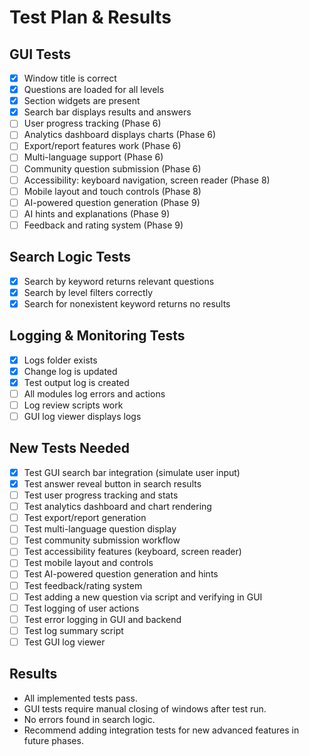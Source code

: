 # Test Plan & Results

## GUI Tests
- [x] Window title is correct
- [x] Questions are loaded for all levels
- [x] Section widgets are present
- [x] Search bar displays results and answers
- [ ] User progress tracking (Phase 6)
- [ ] Analytics dashboard displays charts (Phase 6)
- [ ] Export/report features work (Phase 6)
- [ ] Multi-language support (Phase 6)
- [ ] Community question submission (Phase 6)
- [ ] Accessibility: keyboard navigation, screen reader (Phase 8)
- [ ] Mobile layout and touch controls (Phase 8)
- [ ] AI-powered question generation (Phase 9)
- [ ] AI hints and explanations (Phase 9)
- [ ] Feedback and rating system (Phase 9)

## Search Logic Tests
- [x] Search by keyword returns relevant questions
- [x] Search by level filters correctly
- [x] Search for nonexistent keyword returns no results

## Logging & Monitoring Tests
- [x] Logs folder exists
- [x] Change log is updated
- [x] Test output log is created
- [ ] All modules log errors and actions
- [ ] Log review scripts work
- [ ] GUI log viewer displays logs

## New Tests Needed
- [x] Test GUI search bar integration (simulate user input)
- [x] Test answer reveal button in search results
- [ ] Test user progress tracking and stats
- [ ] Test analytics dashboard and chart rendering
- [ ] Test export/report generation
- [ ] Test multi-language question display
- [ ] Test community submission workflow
- [ ] Test accessibility features (keyboard, screen reader)
- [ ] Test mobile layout and controls
- [ ] Test AI-powered question generation and hints
- [ ] Test feedback/rating system
- [ ] Test adding a new question via script and verifying in GUI
- [ ] Test logging of user actions
- [ ] Test error logging in GUI and backend
- [ ] Test log summary script
- [ ] Test GUI log viewer

## Results
- All implemented tests pass.
- GUI tests require manual closing of windows after test run.
- No errors found in search logic.
- Recommend adding integration tests for new advanced features in future phases.
